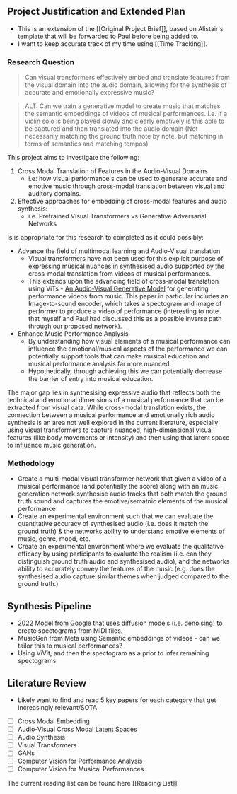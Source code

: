 ## Project Justification and Extended Plan
- This is an extension of the [[Original Project Brief]], based on Alistair's template that will be forwarded to Paul before being added to.
- I want to keep accurate track of my time using [[Time Tracking]].
### Research Question
> Can visual transformers effectively embed and translate features from the visual domain into the audio domain, allowing for the synthesis of accurate and emotionally expressive music?

> ALT: Can we train a generative model to create music that matches the semantic embeddings of  videos of musical performances. I.e. if a violin solo is being played slowly and clearly emotively is this able to be captured and then translated into the audio domain (Not necessarily matching the ground truth note by note, but matching in terms of semantics and matching tempos)

This project aims to investigate the following:
1. Cross Modal Translation of Features in the Audio-Visual Domains
	 - i.e: how visual performance's can be used to generate accurate and emotive music through cross-modal translation between visual and auditory domains.
2.  Effective approaches for embedding of cross-modal features and audio synthesis:
	- i.e. Pretrained Visual Transformers vs Generative Adversarial Networks

Is is appropriate for this research to completed as it could possibly:
- Advance the field of multimodal learning and Audio-Visual translation
	- Visual transformers have not been used for this explicit purpose of expressing musical nuances in synthesised audio supported by the cross-modal translation from videos of musical performances.
	- This extends upon the advancing field of cross-modal translation using ViTs - [An Audio-Visual Generative Model](https://ar5iv.labs.arxiv.org/html/1704.08292) for generating performance videos from music. This paper in particular includes an Image-to-sound encoder, which takes a spectogram and image of performer to produce a video of performance (interesting to note that myself and Paul had discussed this as a possible inverse path through our proposed network).
- Enhance Music Performance Analysis
	- By understanding how visual elements of a musical performance can influence the emotional/musical aspects of the performance we can potentially support tools that can make musical education and musical performance analysis far more nuanced.
	- Hypothetically, through achieving this we can potentially decrease the barrier of entry into musical education.
	
The major gap lies in synthesising expressive audio that reflects both the technical and emotional dimensions of a musical performance that can be extracted from visual data. While cross-modal translation exists, the connection between a musical performance and emotionally rich audio synthesis is an area not well explored in the current literature, especially using visual transformers to capture nuanced, high-dimensional visual features (like body movements or intensity) and then using that latent space to influence music generation.

### Methodology
- Create a multi-modal visual transformer network that given a video of a musical performance (and potentially the score) along with an music generation network synthesise audio tracks that both match the ground truth sound and captures the emotive/sematnic elements of the musical performance
- Create an experimental environment such that we can evaluate the quantitative accuracy of synthesised audio (i.e. does it match the ground truth) & the networks ability to understand emotive elements of music, genre, mood, etc.
- Create an experimental environment where we evaluate the qualitative efficacy by using participants to evaluate the realism (i.e. can they distinguish ground truth audio and synthesised audio), and the networks ability to accurately convey the features of the music (e.g. does the synthesised audio capture similar themes when judged compared to the ground truth.)

## Synthesis Pipeline
- 2022 [Model from Google](https://colab.research.google.com/github/magenta/music-spectrogram-diffusion/blob/main/music_spectrogram_diffusion/colab/synthesize_midi.ipynb#scrollTo=pBIzsGBBmqLz) that uses diffusion models (i.e. denoising) to create spectograms from MIDI files.
- MusicGen from Meta using Semantic embeddings of videos - can we tailor this to musical performances?
- Using ViVit, and then the spectogram as a prior to infer remaining spectograms

## Literature Review
- Likely want to find and read 5 key papers for each category that get increasingly relevant/SOTA
- [ ] Cross Modal Embedding
- [ ] Audio-Visual Cross Modal Latent Spaces
- [ ] Audio Synthesis
- [ ] Visual Transformers
- [ ] GANs
- [ ] Computer Vision for Performance Analysis
- [ ] Computer Vision for Musical Performances

The current reading list can be found here [[Reading List]]